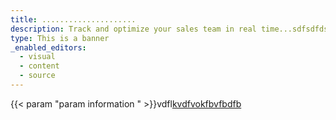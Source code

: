 ```yaml
---
title: .....................
description: Track and optimize your sales team in real time...sdfsdfdsfvbhfhfghgh hello
type: This is a banner
_enabled_editors:
  - visual
  - content
  - source
---
```

{{< param "param information " >}}vdfl[kvdfvokfbvfbdfb]()